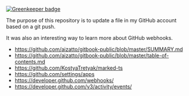 
[![Greenkeeper badge](https://badges.greenkeeper.io/aizatto/gitbook-summary.svg)](https://greenkeeper.io/)

The purpose of this repository is to update a file in my GitHub account based on a git push.

It was also an interesting way to learn more about GitHub webhooks.

- https://github.com/aizatto/gitbook-public/blob/master/SUMMARY.md
- https://github.com/aizatto/gitbook-public/blob/master/table-of-contents.md
- https://github.com/KostyaTretyak/marked-ts
- https://github.com/settings/apps
- https://developer.github.com/webhooks/
- https://developer.github.com/v3/activity/events/

